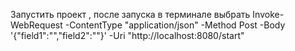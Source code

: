 Запустить проект , после запуска в терминале выбрать Invoke-WebRequest -ContentType "application/json" -Method Post -Body '{"field1":"","field2":""}' -Uri "http://localhost:8080/start"
